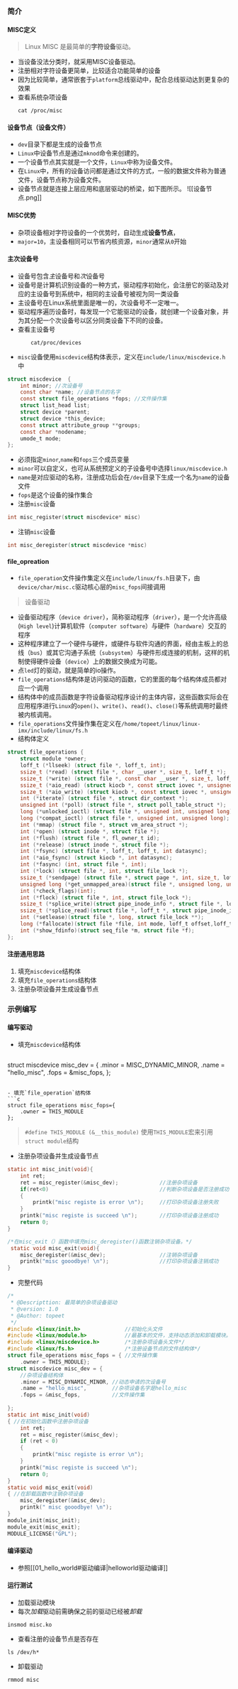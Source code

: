 ### 简介
#### MISC定义
> Linux MISC 是最简单的**字符设备**驱动。

- 当设备没法分类时，就采用MISC设备驱动。
- 注册相对字符设备更简单，比较适合功能简单的设备
- 因为比较简单，通常嵌套于`platform`总线驱动中，配合总线驱动达到更复杂的效果
- 查看系统杂项设备
	```shell
	cat /proc/misc
	```
#### 设备节点（设备文件）
- `dev`目录下都是生成的设备节点
- `Linux`中设备节点是通过`mknod`命令来创建的。
- 一个设备节点其实就是一个文件，`Linux`中称为设备文件。
- 在`Linux`中，所有的设备访问都是通过文件的方式，一般的数据文件称为普通文件，设备节点称为设备文件。
- 设备节点就是连接上层应用和底层驱动的桥梁，如下图所示。
![[设备节点.png]]
#### MISC优势
- 杂项设备相对字符设备的一个优势时，自动生成**设备节点**，
- `major=10`，主设备相同可以节省内核资源，`minor`通常从`0`开始
#### 主次设备号
- 设备号包含*主*设备号和*次*设备号
- 设备号是计算机识别设备的一种方式，驱动程序初始化，会注册它的驱动及对应的主设备号到系统中，相同的主设备号被视为同一类设备
- 主设备号在Linux系统里面是唯一的，次设备号不一定唯一。
- 驱动程序遍历设备时，每发现一个它能驱动的设备，就创建一个设备对象，并为其分配一个次设备号以区分同类设备下不同的设备。
- 查看主设备号
	```shell
		cat/proc/devices
	```
- `misc`设备使用`miscdevice`结构体表示，定义在`include/linux/miscdevice.h`中
```c
struct miscdevice  {
	int minor; //次设备号
	const char *name; //设备节点的名字
	const struct file_operations *fops; //文件操作集
	struct list_head list;
	struct device *parent;
	struct device *this_device;
	const struct attribute_group **groups;
	const char *nodename;
	umode_t mode;
};
```
- 必须指定`minor`,`name`和`fops`三个成员变量
- `minor`可以自定义，也可从系统预定义的子设备号中选择`linux/miscdevice.h`
- `name`是对应驱动的名称，注册成功后会在`/dev`目录下生成一个名为`name`的设备文件
- `fops`是这个设备的操作集合
- 注册`misc`设备
```c
int misc_register(struct miscdevice* misc)
```
- 注销`misc`设备
```c
int misc_deregister(struct miscdevice *misc)
```
#### file_opreation
- `file_operation`文件操作集定义在`include/linux/fs.h`目录下，由`device/char/misc.c`驱动核心层的`misc_fops`间接调用

> 设备驱动
- 设备驱动程序（`device driver`），简称驱动程序（`driver`），是一个允许高级(`High level`)计算机软件（`computer software`）与硬件（`hardware`）交互的程序
- 这种程序建立了一个硬件与硬件，或硬件与软件沟通的界面，经由主板上的总线（`bus`）或其它沟通子系统（`subsystem`）与硬件形成连接的机制，这样的机制使得硬件设备（`device`）上的数据交换成为可能。
- 点`led`灯的驱动，就是简单的io操作。
- `file_operations`结构体是访问驱动的函数，它的里面的每个结构体成员都对应一个调用
- 结构体中的成员函数是字符设备驱动程序设计的主体内容，这些函数实际会在应用程序进行`Linux`的`open()`、`write()`、`read()`、`close()`等系统调用时最终被内核调用。
- `file_operations`文件操作集在定义在`/home/topeet/linux/linux-imx/include/linux/fs.h`
- 结构体定义
```c
struct file_operations {
	struct module *owner;
	loff_t (*llseek) (struct file *, loff_t, int);
	ssize_t (*read) (struct file *, char __user *, size_t, loff_t *);
	ssize_t (*write) (struct file *, const char __user *, size_t, loff_t *);
	ssize_t (*aio_read) (struct kiocb *, const struct iovec *, unsigned long, loff_t);
	ssize_t (*aio_write) (struct kiocb *, const struct iovec *, unsigned long, loff_t);
	int (*iterate) (struct file *, struct dir_context *);
	unsigned int (*poll) (struct file *, struct poll_table_struct *);
	long (*unlocked_ioctl) (struct file *, unsigned int, unsigned long);
	long (*compat_ioctl) (struct file *, unsigned int, unsigned long);
	int (*mmap) (struct file *, struct vm_area_struct *);
	int (*open) (struct inode *, struct file *);
	int (*flush) (struct file *, fl_owner_t id);
	int (*release) (struct inode *, struct file *);
	int (*fsync) (struct file *, loff_t, loff_t, int datasync);
	int (*aio_fsync) (struct kiocb *, int datasync);
	int (*fasync) (int, struct file *, int);
	int (*lock) (struct file *, int, struct file_lock *);
	ssize_t (*sendpage) (struct file *, struct page *, int, size_t, loff_t *, int);
	unsigned long (*get_unmapped_area)(struct file *, unsigned long, unsigned long,unsigned long, unsigned long);
	int (*check_flags)(int);
	int (*flock) (struct file *, int, struct file_lock *);
	ssize_t (*splice_write)(struct pipe_inode_info *, struct file *, loff_t *, size_t, unsigned int);
	ssize_t (*splice_read)(struct file *, loff_t *, struct pipe_inode_info *, size_t, unsigned int);
	int (*setlease)(struct file *, long, struct file_lock **);
	long (*fallocate)(struct file *file, int mode, loff_t offset,loff_t len);
	int (*show_fdinfo)(struct seq_file *m, struct file *f);
};
```
#### 注册通用思路
1. 填充`miscdevice`结构体
2. 填充`file_operations`结构体
3. 注册杂项设备并生成设备节点

### 示例编写
#### 编写驱动
- 填充`miscdevice`结构体
	```c
struct miscdevice misc_dev = {
	.minor = MISC_DYNAMIC_MINOR,
	.name = "hello_misc",
	.fops = &misc_fops,
};
```

- 填充`file_operation`结构体
```c
struct file_operations misc_fops={
	.owner = THIS_MODULE
};
```

> `#define THIS_MODULE (&__this_module)`
> 使用`THIS_MODULE`宏来引用`struct module`结构

- 注册杂项设备并生成设备节点
```c
static int misc_init(void){
	int ret;
	ret = misc_register(&misc_dev);             //注册杂项设备
	if(ret<0)                                   //判断杂项设备是否注册成功
	{
		printk("misc registe is error \n");     //打印杂项设备注册失败
	}
	printk("misc registe is succeed \n");       //打印杂项设备注册成功
	return 0;
}

/*在misc_exit（）函数中填充misc_deregister()函数注销杂项设备。*/
 static void misc_exit(void){
	misc_deregister(&misc_dev);                 //注销杂项设备
	printk("misc gooodbye! \n");                //打印杂项设备注销成功
}
```

- 完整代码
```c
/*
 * @Descripttion: 最简单的杂项设备驱动
 * @version: 1.0
 * @Author: topeet
 */
#include <linux/init.h>              //初始化头文件
#include <linux/module.h>            //最基本的文件，支持动态添加和卸载模块。
#include <linux/miscdevice.h>        /*注册杂项设备头文件*/
#include <linux/fs.h>                /*注册设备节点的文件结构体*/
struct file_operations misc_fops = { //文件操作集
	.owner = THIS_MODULE};
struct miscdevice misc_dev = {
	//杂项设备结构体
	.minor = MISC_DYNAMIC_MINOR, //动态申请的次设备号
	.name = "hello_misc",        //杂项设备名字是hello_misc
	.fops = &misc_fops,          //文件操作集
 
};
static int misc_init(void)
{ //在初始化函数中注册杂项设备
	int ret;
	ret = misc_register(&misc_dev);
	if (ret < 0)
	{
		printk("misc registe is error \n");
	}
	printk("misc registe is succeed \n");
	return 0;
}
static void misc_exit(void)
{ //在卸载函数中注销杂项设备
	misc_deregister(&misc_dev);
	printk(" misc gooodbye! \n");
}
module_init(misc_init);
module_exit(misc_exit);
MODULE_LICENSE("GPL");
```
#### 编译驱动
- 参照[[01_hello_world#驱动编译|helloworld驱动编译]]
#### 运行测试
- 加载驱动模块
- 每次*加载*驱动前需确保之前的驱动已经被*卸载*
``` shell
insmod misc.ko
```

- 查看注册的设备节点是否存在
```shell
ls /dev/h*
```

- 卸载驱动
```shell
rmmod misc
```